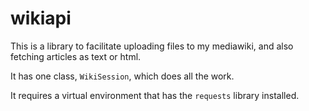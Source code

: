 # wikiapi

This is a library to facilitate uploading files to my mediawiki, and also fetching articles as text or html. 

It has one class, `WikiSession`, which does all the work.

It requires a virtual environment that has the `requests` library installed.

